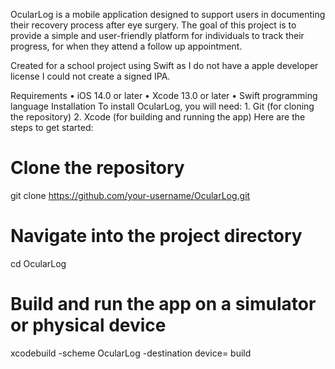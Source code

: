 
OcularLog is a mobile application designed to support users in documenting their recovery process after eye surgery. The goal of this project is to provide a simple and user-friendly platform for individuals to track their progress, for when they attend a follow up appointment.

Created for a school project using Swift as I do not have a apple developer license I could not create a signed IPA.

Requirements
	•	iOS 14.0 or later
	•	Xcode 13.0 or later
	•	Swift programming language
Installation
To install OcularLog, you will need:
	1.	Git (for cloning the repository)
	2.	Xcode (for building and running the app)
Here are the steps to get started:
# Clone the repository
git clone https://github.com/your-username/OcularLog.git

# Navigate into the project directory
cd OcularLog

# Build and run the app on a simulator or physical device
xcodebuild -scheme OcularLog -destination device=<device-type> build
